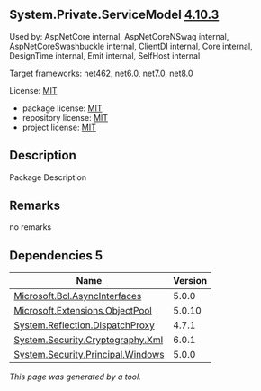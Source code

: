 System.Private.ServiceModel [4.10.3](https://www.nuget.org/packages/System.Private.ServiceModel/4.10.3)
--------------------

Used by: AspNetCore internal, AspNetCoreNSwag internal, AspNetCoreSwashbuckle internal, ClientDI internal, Core internal, DesignTime internal, Emit internal, SelfHost internal

Target frameworks: net462, net6.0, net7.0, net8.0

License: [MIT](../../../../licenses/mit) 

- package license: [MIT](https://licenses.nuget.org/MIT) 
- repository license: [MIT](https://github.com/dotnet/wcf) 
- project license: [MIT](https://github.com/dotnet/wcf) 

Description
-----------
Package Description

Remarks
-----------
no remarks


Dependencies 5
-----------

|Name|Version|
|----------|:----|
|[Microsoft.Bcl.AsyncInterfaces](../../../../packages/nuget.org/microsoft.bcl.asyncinterfaces/5.0.0)|5.0.0|
|[Microsoft.Extensions.ObjectPool](../../../../packages/nuget.org/microsoft.extensions.objectpool/5.0.10)|5.0.10|
|[System.Reflection.DispatchProxy](../../../../packages/nuget.org/system.reflection.dispatchproxy/4.7.1)|4.7.1|
|[System.Security.Cryptography.Xml](../../../../packages/nuget.org/system.security.cryptography.xml/6.0.1)|6.0.1|
|[System.Security.Principal.Windows](../../../../packages/nuget.org/system.security.principal.windows/5.0.0)|5.0.0|

*This page was generated by a tool.*